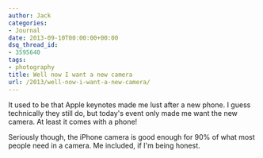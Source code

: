```yaml
---
author: Jack
categories:
- Journal
date: 2013-09-10T00:00:00+00:00
dsq_thread_id:
- 3595640
tags:
- photography
title: Well now I want a new camera
url: /2013/well-now-i-want-a-new-camera/
---
```


It used to be that Apple keynotes made me lust after a new phone. I guess technically they still do, but today's event only made me want the new camera. At least it comes with a phone!

Seriously though, the iPhone camera is good enough for 90% of what most people need in a camera. Me included, if I'm being honest.
